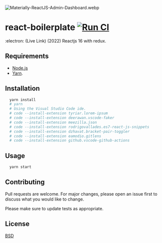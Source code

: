 <img src="https://codedthemes.com/wp-content/uploads/edd/2022/05/Materially-ReactJS-Admin-Dashboard.webp" alt="Materially-ReactJS-Admin-Dashboard.webp" width=""/>

# react-boilerplate [![Run CI](https://github.com/kkamara/node-react-boilerplate/actions/workflows/node.js.yml/badge.svg)](https://github.com/kkamara/node-react-boilerplate/actions/workflows/node.js.yml)

:electron: (Live Link) (2022) Reactjs 16 with redux.

## Requirements

* [Node.js](https://nodejs.org/en/)
* [Yarn](https://yarnpkg.com/).

## Installation

```bash
  yarn install
  # yarn
  # Using the Visual Studio Code ide.
  # code --install-extension tyriar.lorem-ipsum
  # code --install-extension deerawan.vscode-faker
  # code --install-extension meezilla.json
  # code --install-extension rodrigovallades.es7-react-js-snippets
  # code --install-extension dzhavat.bracket-pair-toggler
  # code --install-extension eamodio.gitlens
  # code --install-extension github.vscode-github-actions
```

## Usage

```bash
  yarn start
```

## Contributing
Pull requests are welcome. For major changes, please open an issue first to discuss what you would like to change.

Please make sure to update tests as appropriate.

## License
[BSD](https://opensource.org/licenses/BSD-3-Clause)
